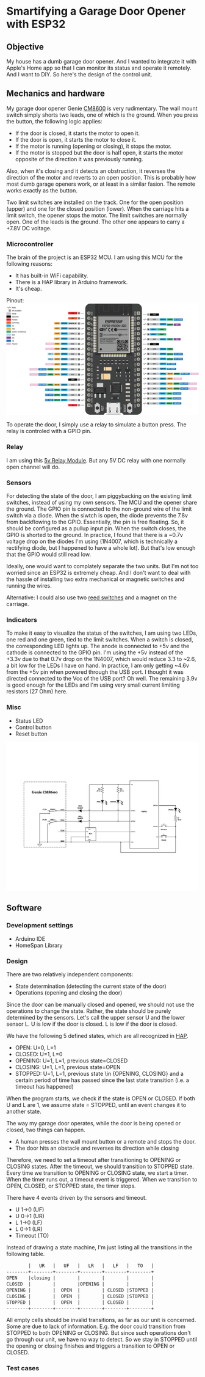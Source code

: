 # Smartifying a Garage Door Opener with ESP32

## Objective

My house has a dumb garage door opener. And I wanted to integrate it with Apple's Home app so that I can monitor its status and operate it remotely. And I want to DIY. So here's the design of the control unit.

## Mechanics and hardware

My garage door opener Genie [CM8600](https://www.geniecompany.com/product-support/model-cm8600---legacy-screw-drive-series) is very rudimentary. The wall mount switch simply shorts two leads, one of which is the ground. When you press the button, the following logic applies:

* If the door is closed, it starts the motor to open it.
* If the door is open, it starts the motor to close it.
* If the motor is running (opening or closing), it stops the motor.
* If the motor is stopped but the door is half open, it starts the motor opposite of the direction it was previously running.

Also, when it's closing and it detects an obstruction, it reverses the direction of the motor and reverts to an open position. This is probably how most dumb garage openers work, or at least in a similar fasion. The remote works exactly as the button.

Two limit switches are installed on the track. One for the open position (upper) and one for the closed position (lower). When the carriage hits a limit switch, the opener stops the motor. The limit switches are normally open. One of the leads is the ground. The other one appears to carry a +7.8V DC voltage.

### Microcontroller

The brain of the project is an ESP32 MCU. I am using this MCU for the following reasons:

* It has built-in WiFi capability.
* There is a HAP library in Arduino framework.
* It's cheap.

Pinout:  
![pinout](esp32-38pin.png)

To operate the door, I simply use a relay to simulate a button press. The relay is controled with a GPIO pin.

### Relay  
I am using this [5v Relay Module](https://www.amazon.com/dp/B00VRUAHLE). But any 5V DC relay with one normally open channel will do.

### Sensors  
For detecting the state of the door, I am piggybacking on the existing limit switches, instead of using my own sensors. The MCU and the opener share the ground. The GPIO pin is connected to the non-ground wire of the limit switch via a diode. When the siwtch is open, the diode prevents the 7.8v from backflowing to the GPIO. Essentially, the pin is free floating. So, it should be configured as a pullup input pin. When the switch closes, the GPIO is shorted to the ground. In practice, I found that there is a ~0.7v voltage drop on the diodes I'm using (1N4007, which is technically a rectifying diode, but I happened to have a whole lot). But that's low enough that the GPIO would still read low.

Ideally, one would want to complately separate the two units. But I'm not too worried since an ESP32 is extremely cheap. And I don't want to deal with the hassle of installing two extra mechanical or magnetic switches and running the wires.

Alternative: I could also use two [reed switches](https://www.amazon.com/gp/product/B0735BP1K4/) and a magnet on the carriage.

### Indicators
To make it easy to visualize the status of the switches, I am using two LEDs, one red and one green, tied to the limit switches. When a switch is closed, the corresponding LED lights up. The anode is connected to +5v and the cathode is connected to the GPIO pin. I'm using the +5v instead of the +3.3v due to that 0.7v drop on the 1N4007, which would reduce 3.3 to ~2.6, a bit low for the LEDs I have on hand. In practice, I am only getting ~4.6v from the +5v pin when powered through the USB port. I thought it was directed connected to the Vcc of the USB port? Oh well. The remaining 3.9v is good enough for the LEDs and I'm using very small current limiting resistors (27 Ohm) here.

### Misc
- Status LED
- Control button
- Reset button

![Schematic](schematic.png)

## Software

### Development settings  
* Arduino IDE
* HomeSpan Library

### Design

There are two relatively independent components:
* State determination (detecting the current state of the door)
* Operations (opening and closing the door)

Since the door can be manually closed and opened, we should not use the operations to change the state. Rather, the state should be purely determined by the sensors. Let's call the upper sensor U and the lower sensor L. U is low if the door is closed. L is low if the door is closed.

We have the following 5 defined states, which are all recognized in [HAP](https://hexdocs.pm/hap/HAP.Characteristics.CurrentDoorState.html).

* OPEN: U=0, L=1
* CLOSED: U=1, L=0
* OPENING: U=1, L=1, previous state=CLOSED
* CLOSING: U=1, L=1, previous state=OPEN
* STOPPED: U=1, L=1, previous state \in {OPENING, CLOSING} and a certain period of time has passed since the last state transition (i.e. a timeout has happened)

When the program starts, we check if the state is OPEN or CLOSED. If both U and L are 1, we assume state = STOPPED, until an event changes it to another state.

The way my garage door operates, while the door is being opened or closed, two things can happen.

* A human presses the wall mount button or a remote and stops the door. 
* The door hits an obstacle and reverses its direction while closing

Therefore, we need to set a timeout after transitioning to OPENING or CLOSING states. After the timeout, we should transition to STOPPED state. Every time we transition to OPENING or CLOSING state, we start a timer. When the timer runs out, a timeout event is triggered. When we transition to OPEN, CLOSED, or STOPPED state, the timer stops.

There have 4 events driven by the sensors and timeout.

* U 1->0 (UF)
* U 0->1 (UR)
* L 1->0 (LF)
* L 0->1 (LR)
* Timeout (TO)

Instead of drawing a state machine, I'm just listing all the transitions in the following table.

```
        |   UR   |   UF   |   LR   |   LF   |   TO   | 
--------+--------+--------+--------+--------+--------+
OPEN    |closing |        |        |        |        |
CLOSED  |        |        |OPENING |        |        |
OPENING |        |  OPEN  |        | CLOSED |STOPPED |
CLOSING |        |  OPEN  |        | CLOSED |STOPPED |
STOPPED |        |  OPEN  |        | CLOSED |        |
--------+--------+--------+--------+--------+--------+
```

All empty cells should be invalid transitions, as far as our unit is concerned. Some are due to lack of information. E.g. the door could transition from STOPPED to both OPENING or CLOSING. But since such operations don't go through our unit, we have no way to detect. So we stay in STOPPED until the opening or closing finishes and triggers a transition to OPEN or CLOSED.

### Test cases
